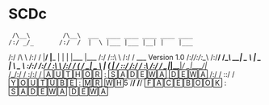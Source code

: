 # SCDc

     /\__\         /\__\  ___  ____ ____ ____ ____ ____
    /:/ _/_       /:/  /  |  \ |___ |___ |__| |    |___ 
   /:/ /\  \     /:/  /   |__/ |___ |    |  | |___ |___
  /:/ /::\  \   /:/  /  ___          Version 1.0
 /:/_/:/\:\__\ /:/__/  /\__\   __| _ \ __|   \__ __|_ \ _ \ 
 \:\/:/ /:/  / \:\  \ /:/  /  (      / _|   _ \  | (   |  / 
  \::/ /:/  /   \:\  /:/  /  \___|_|_\___|_/  _\_|\___/_|_\
   \/_/:/  /     \:\/:/  /  🄰🅄🅃🄷🄾🅁 : 🅂🄰🄳🄴🅆🄰 🄳🄴🅆🄰
     /:/  /       \::/  /  🅈🄾🅄🅃🅄🄱🄴 : 🄼🅁 🅆🄷5
     \/__/         \/__/  🄵🄰🄲🄴🄱🄾🄾🄺 : 🅂🄰🄳🄴🅆🄰 🄳🄴🅆🄰

